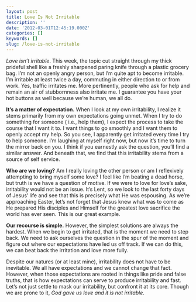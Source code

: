 ```yaml
---
layout: post
title: Love Is Not Irritable
description: ''
date: '2012-03-01T12:45:19.000Z'
categories: []
keywords: []
slug: /love-is-not-irritable
---
```


_Love isn’t irritable_. This week, the topic cut straight through my thick prideful shell like a freshly sharpened paring knife through a plastic grocery bag. I’m not an openly angry person, but I’m quite apt to become irritable. I’m irritable at least twice a day, commuting in either direction to or from work. Yes, traffic irritates me. More pertinently, people who ask for help and remain an air of stubbornness also irritate me. I guarantee you have your hot buttons as well because we’re human, we all do.

**It’s a matter of expectation.** When I look at my own irritability, I realize it stems primarily from my own expectations going unmet. When I try to do something for someone ( i.e., help them), I expect the process to take the course that I want it to. I want things to go smoothly and I want them to openly accept my help. So you see, I apparently get irritated every time I try to help someone. I’m laughing at myself right now, but now it’s time to turn the mirror back on you. I think if you earnestly ask the question, you’ll find a similar answer. And beneath that, we find that this irritability stems from a source of self service.

**Who are we loving?** Am I really loving the other person or am I reflexively attempting to bring myself some love? I feel like I’m beating a dead horse, but truth is we have a question of motive. If we were to love for love’s sake, irritability would not be an issue. It’s Lent, so we look to the last forty days of Jesus’ life and see that this is precisely what He was espousing. As we’re approaching Easter, let’s not forget that Jesus knew what was to come as He prepared His disciples and Himself for the greatest love sacrifice the world has ever seen. This is our great example.

**Our recourse is simple.** However, the simplest solutions are always the hardest. When we begin to get irritated, that is the moment we need to step back. We need to ask ourselves the question in the spur of the moment and figure out where our expectations have led us off track. If we can do this, we can beat back the irritation and love more fully.

Despite our natures (or at least mine), irritability does not have to be inevitable. We all have expectations and we cannot change that fact. However, when those expectations are rooted in things like pride and false truths, that is how expectations can serve to produce irritability and fast. Let’s not just settle to mask our irritability, but confront it at its core. Though we are prone to it, _God gave us love and it is not irritable_.